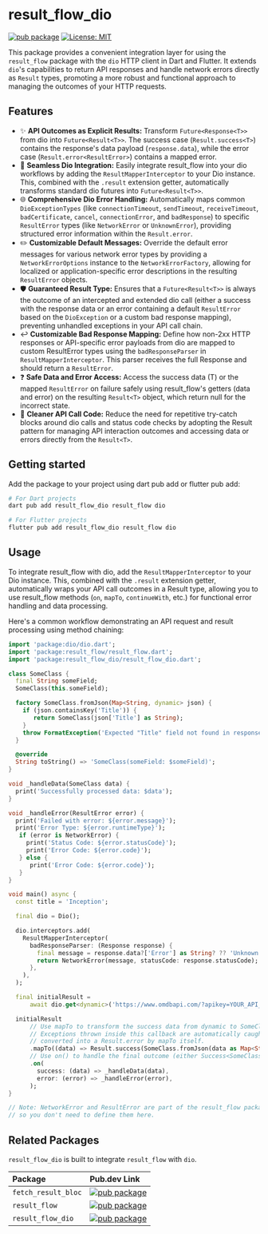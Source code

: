 # result_flow_dio

[![pub package](https://img.shields.io/pub/v/result_flow_dio.svg)](https://pub.dev/packages/result_flow_dio) [![License: MIT](https://img.shields.io/badge/License-MIT-yellow.svg)](https://opensource.org/licenses/MIT)

This package provides a convenient integration layer for using the `result_flow` package with the `dio` HTTP client in Dart and Flutter. It extends `dio`'s capabilities to return API responses and handle network errors directly as `Result` types, promoting a more robust and functional approach to managing the outcomes of your HTTP requests.

## Features

- ✨ **API Outcomes as Explicit Results:** Transform `Future<Response<T>>` from dio into `Future<Result<T>>`. The success case (`Result.success<T>`) contains the response's data payload (`response.data`), while the error case (`Result.error<ResultError>`) contains a mapped error.
- 🔌 **Seamless Dio Integration:** Easily integrate result_flow into your dio workflows by adding the `ResultMapperInterceptor` to your Dio instance. This, combined with the `.result` extension getter, automatically transforms standard dio futures into `Future<Result<T>>`.
- 🌐 **Comprehensive Dio Error Handling:** Automatically maps common `DioExceptionTypes` (like `connectionTimeout`, `sendTimeout`, `receiveTimeout`, `badCertificate`, `cancel`, `connectionError`, and `badResponse`) to specific `ResultError` types (like `NetworkError` or `UnknownError`), providing structured error information within the `Result.error`.
- ✏️ **Customizable Default Messages:** Override the default error messages for various network error types by providing a `NetworkErrorOptions` instance to the `NetworkErrorFactory`, allowing for localized or application-specific error descriptions in the resulting `ResultError` objects.
- 🛡️ **Guaranteed Result Type:** Ensures that a `Future<Result<T>>` is always the outcome of an intercepted and extended dio call (either a success with the response data or an error containing a default `ResultError` based on the `DioException` or a custom bad response mapping), preventing unhandled exceptions in your API call chain.
- ↩️ **Customizable Bad Response Mapping:** Define how non-2xx HTTP responses or API-specific error payloads from dio are mapped to custom ResultError types using the `badResponseParser` in `ResultMapperInterceptor`. This parser receives the full Response and should return a `ResultError`.
- ❓ **Safe Data and Error Access:** Access the success data (T) or the mapped `ResultError` on failure safely using result_flow's getters (data and error) on the resulting `Result<T>` object, which return null for the incorrect state.
- 🧹 **Cleaner API Call Code:** Reduce the need for repetitive try-catch blocks around dio calls and status code checks by adopting the Result pattern for managing API interaction outcomes and accessing data or errors directly from the `Result<T>`.

## Getting started

Add the package to your project using dart pub add or flutter pub add:

```bash
# For Dart projects
dart pub add result_flow_dio result_flow dio

# For Flutter projects
flutter pub add result_flow_dio result_flow dio
```

## Usage

To integrate result_flow with dio, add the `ResultMapperInterceptor` to your Dio instance. This, combined with the `.result` extension getter, automatically wraps your API call outcomes in a Result type, allowing you to use result_flow methods (`on`, `mapTo`, `continueWith`, etc.) for functional error handling and data processing.

Here's a common workflow demonstrating an API request and result processing using method chaining:

```dart
import 'package:dio/dio.dart';
import 'package:result_flow/result_flow.dart';
import 'package:result_flow_dio/result_flow_dio.dart';

class SomeClass {
  final String someField;
  SomeClass(this.someField);

  factory SomeClass.fromJson(Map<String, dynamic> json) {
    if (json.containsKey('Title')) {
       return SomeClass(json['Title'] as String);
    }
    throw FormatException('Expected "Title" field not found in response');
  }

  @override
  String toString() => 'SomeClass(someField: $someField)';
}

void _handleData(SomeClass data) {
  print('Successfully processed data: $data');
}

void _handleError(ResultError error) {
  print('Failed with error: ${error.message}');
  print('Error Type: ${error.runtimeType}');
   if (error is NetworkError) {
     print('Status Code: ${error.statusCode}');
     print('Error Code: ${error.code}');
   } else {
      print('Error Code: ${error.code}');
   }
}

void main() async {
  const title = 'Inception';

  final dio = Dio();

  dio.interceptors.add(
    ResultMapperInterceptor(
      badResponseParser: (Response response) {
        final message = response.data?['Error'] as String? ?? 'Unknown API error';
        return NetworkError(message, statusCode: response.statusCode);
      },
    ),
  );

  final initialResult =
      await dio.get<dynamic>('https://www.omdbapi.com/?apikey=YOUR_API_KEY&t=$title').result;

  initialResult
      // Use mapTo to transform the success data from dynamic to SomeClass.
      // Exceptions thrown inside this callback are automatically caught and
      // converted into a Result.error by mapTo itself.
      .mapTo((data) => Result.success(SomeClass.fromJson(data as Map<String, dynamic>)))
      // Use on() to handle the final outcome (either Success<SomeClass> or Error<ResultError>)
      .on(
        success: (data) => _handleData(data),
        error: (error) => _handleError(error),
      );
}

// Note: NetworkError and ResultError are part of the result_flow package,
// so you don't need to define them here.
```

## Related Packages

`result_flow_dio` is built to integrate `result_flow` with `dio`.

| Package             | Pub.dev Link                                                                                                     |
| :------------------ | :--------------------------------------------------------------------------------------------------------------- |
| `fetch_result_bloc` | [![pub package](https://img.shields.io/pub/v/fetch_result_bloc.svg)](https://pub.dev/packages/fetch_result_bloc) |
| `result_flow`       | [![pub package](https://img.shields.io/pub/v/result_flow.svg)](https://pub.dev/packages/result_flow)             |
| `result_flow_dio`   | [![pub package](https://img.shields.io/pub/v/result_flow_dio.svg)](https://pub.dev/packages/result_flow_dio)     |
